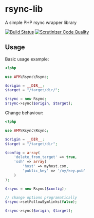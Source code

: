 rsync-lib
=========

A simple PHP rsync wrapper library

[![Build Status](https://secure.travis-ci.org/albertofem/rsync-lib.png?branch=master)](http://travis-ci.org/albertofem/rsync-lib) [![Scrutinizer Code Quality](https://scrutinizer-ci.com/g/albertofem/rsync-lib/badges/quality-score.png?s=e6f2859cbe311a4bd952cdedd78ab0817e4e4c3d)](https://scrutinizer-ci.com/g/albertofem/rsync-lib/)

Usage
---------

Basic usage example:

```php
<?php

use AFM\Rsync\Rsync;

$origin = __DIR__;
$target = "/target/dir/";

$rsync = new Rsync;
$rsync->sync($origin, $target);
```

Change behaviour:

```php
<?php

use AFM\Rsync\Rsync;

$origin = __DIR__;
$target = "/target/dir";

$config = array(
    'delete_from_target' => true, 
    'ssh' => array(
        'host' => myhost.com, 
        'public_key' => '/my/key.pub'
    )
);

$rsync = new Rsync($config);

// change options programatically
$rsync->setFollowSymlinks(false);

$rsync->sync($origin, $target);
```